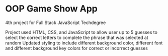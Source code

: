 # OOP Game Show App

4th project for Full Stack JavaScript Techdegree

Project used HTML, CSS, and JavaScript to allow user up to 5 guesses to select the correct letters to complete the phrase that was selected at random
Updated styling to include different background color, different font and different background key colors for correct or incorrect guesses
